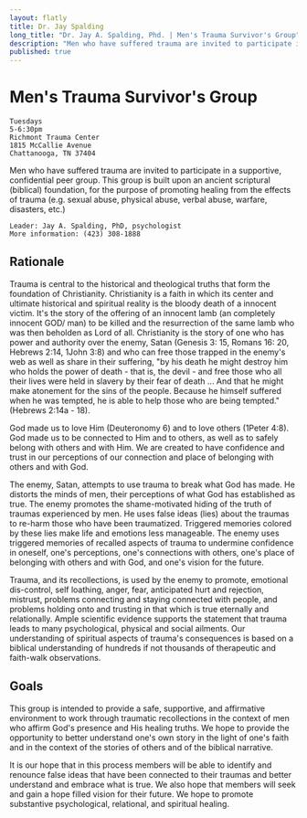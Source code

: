 ```yaml
---
layout: flatly
title: Dr. Jay Spalding
long_title: "Dr. Jay A. Spalding, Phd. | Men's Trauma Survivor's Group"
description: "Men who have suffered trauma are invited to participate in a supportive, confidential peer group."
published: true
---
```


# Men's Trauma Survivor's Group

    Tuesdays
    5-6:30pm
    Richmont Trauma Center
    1815 McCallie Avenue
    Chattanooga, TN 37404

Men who have suffered trauma are invited to participate in a supportive, confidential peer group.
This group is built upon an ancient scriptural (biblical) foundation, for the purpose of promoting healing from the effects of trauma (e.g. sexual abuse, physical abuse, verbal abuse, warfare, disasters, etc.)

    Leader: Jay A. Spalding, PhD, psychologist
    More information: (423) 308-1888

## Rationale
Trauma is central to the historical and theological truths that form the foundation of Christianity.
Christianity is a faith in which its center and ultimate historical and spiritual reality is the bloody death of a innocent victim.
It's the story of the offering of an innocent lamb (an completely innocent GOD/ man) to be killed and the resurrection of the same lamb who was then beholden as Lord of all.
Christianity is the story of one who has power and authority over the enemy, Satan (Genesis 3: 15, Romans 16: 20, Hebrews 2:14, 1John 3:8) and who can free those trapped in the enemy's web as well as share in their suffering, "by his death he might destroy him who holds the power of death - that is, the devil - and free those who all their lives were held in slavery by their fear of death ... And that he might make atonement for the sins of the people. Because he himself suffered when he was tempted, he is able to help those who are being tempted." (Hebrews 2:14a - 18).


God made us to love Him (Deuteronomy 6) and to love others (1Peter 4:8).
God made us to be connected to Him and to others, as well as to safely belong with others and with Him.
We are created to have confidence and trust in our perceptions of our connection and place of belonging with others and with God.

The enemy, Satan, attempts to use trauma to break what God has made. He distorts the minds of men, their perceptions of what God has established as true.
The enemy promotes the shame-motivated hiding of the truth of traumas experienced by men.
He uses false ideas (lies) about the traumas to re-harm those who have been traumatized.
Triggered memories colored by these lies make life and emotions less manageable.
The enemy uses triggered memories of recalled aspects of trauma to undermine confidence in oneself, one's perceptions, one's connections with others, one's place of belonging with others and with God, and one's vision for the future.


Trauma, and its recollections, is used by the enemy to promote, emotional dis-control, self loathing, anger, fear, anticipated hurt and rejection, mistrust, problems connecting and staying connected with people, and problems holding onto and trusting in that which is true eternally and relationally.
Ample scientific evidence supports the statement that trauma leads to many psychological, physical and social ailments.
Our understanding of spiritual aspects of trauma's consequences is based on a biblical understanding of hundreds if not thousands of therapeutic and faith-walk observations.


## Goals
This group is intended to provide a safe, supportive, and affirmative environment to work through traumatic recollections in the context of men who affirm God's presence and His healing truths.
We hope to provide the opportunity to better understand one's own story in the light of one's faith and in the context of the stories of others and of the biblical narrative.


It is our hope that in this process members will be able to identify and renounce false ideas that have been connected to their traumas and better understand and embrace what is true.
We also hope that members will seek and gain a hope filled vision for their future.
We hope to promote substantive psychological, relational, and spiritual healing.
